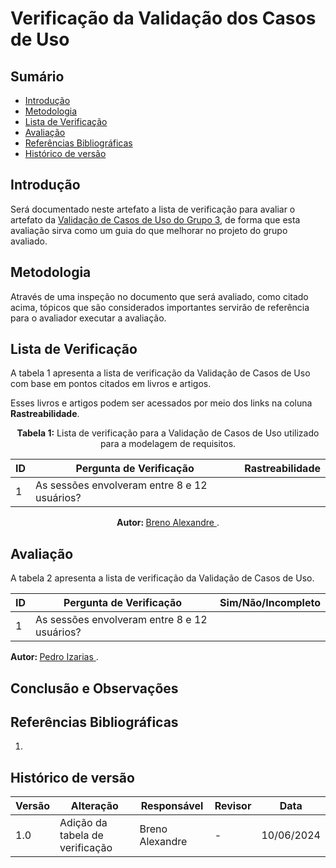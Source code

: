 # Verificação da Validação dos Casos de Uso

## Sumário
* [Introdução](#Introdução)
* [Metodologia](#Metodologia)
* [Lista de Verificação](#Lista-de-Verificação)
* [Avaliação](#Avaliação)
* [Referências Bibliográficas](#Referências-Bibliográficas)
* [Histórico de versão](#Histórico-de-versão)

## Introdução

Será documentado neste artefato a lista de verificação para avaliar o artefato da [Validação de Casos de Uso do Grupo 3](https://requisitos-de-software.github.io/2024.1-Correios/modelagem/casos_de_uso/), de forma que esta avaliação sirva como um guia do que melhorar no projeto do grupo avaliado.

## Metodologia

Através de uma inspeção no documento que será avaliado, como citado acima, tópicos que são considerados importantes servirão de referência para o avaliador executar a avaliação.

## Lista de Verificação

A tabela 1 apresenta a lista de verificação da Validação de Casos de Uso com base em pontos citados em livros e artigos.

Esses livros e artigos podem ser acessados por meio dos links na coluna **Rastreabilidade**.

<center>

**Tabela 1:** Lista de verificação para a Validação de Casos de Uso utilizado para a modelagem de requisitos.

| ID | Pergunta de Verificação                                                                                | Rastreabilidade                                     |
| -- | ------------------------------------------------------------------------------------------------------ | --------------------------------------------------- |
| 1  | As sessões envolveram entre 8 e 12 usuários?                                                           |  |



<b> Autor: </b> <a href="https://github.com/brenoalexandre0"> Breno Alexandre </a>.

</center>

## Avaliação

A tabela 2 apresenta a lista de verificação da Validação de Casos de Uso.

| ID | Pergunta de Verificação | Sim/Não/Incompleto |
| -- | ----------------------- | ------------------ |
| 1  | As sessões envolveram entre 8 e 12 usuários?                                                           | |


<b> Autor: </b> <a href="https://github.com/Izarias"> Pedro Izarias </a>.

## Conclusão e Observações
 
## Referências Bibliográficas

1. <b> 

## Histórico de versão

| Versão | Alteração                       | Responsável     | Revisor | Data       |
| ------ | ------------------------------- | --------------- | ------- | ---------- |
| 1.0    | Adição da tabela de verificação | Breno Alexandre | -       | 10/06/2024 |
